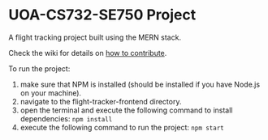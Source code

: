 # UOA-CS732-SE750 Project
A flight tracking project built using the MERN stack.

Check the wiki for details on [how to contribute](https://github.com/UOA-CS732-SE750-Students-2022/project-group-kaleidoscopic-kangaroos/wiki/Contribution-Guide).

To run the project:
1) make sure that NPM is installed (should be installed if you have Node.js on your machine).
2) navigate to the flight-tracker-frontend directory.
3) open the terminal and execute the following command to install dependencies: `npm install`
4) execute the following command to run the project: `npm start`

